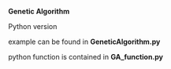 **Genetic Algorithm**

Python version

example can be found in **GeneticAlgorithm.py**

python function is contained in **GA_function.py**
